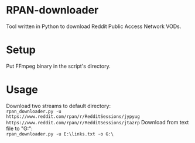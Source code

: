 # RPAN-downloader
Tool written in Python to download Reddit Public Access Network VODs.

# Setup
Put FFmpeg binary in the script's directory.

# Usage
Download two streams to default directory:  
`rpan_downloader.py -u https://www.reddit.com/rpan/r/RedditSessions/jypyug https://www.reddit.com/rpan/r/RedditSessions/jtazrp`
Download from text file to "G:\":  
`rpan_downloader.py -u E:\links.txt -o G:\`
